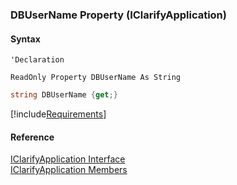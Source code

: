 ﻿### DBUserName Property (IClarifyApplication)

#### Syntax

```vbnet
'Declaration

ReadOnly Property DBUserName As String
```

```csharp
string DBUserName {get;}
```

[!include[Requirements](../partials/requirements.md)]

#### Reference

[IClarifyApplication Interface](fcSDK~FChoice.Foundation.Clarify.IClarifyApplication.md)  
[IClarifyApplication Members](fcSDK~FChoice.Foundation.Clarify.IClarifyApplication_members.md)